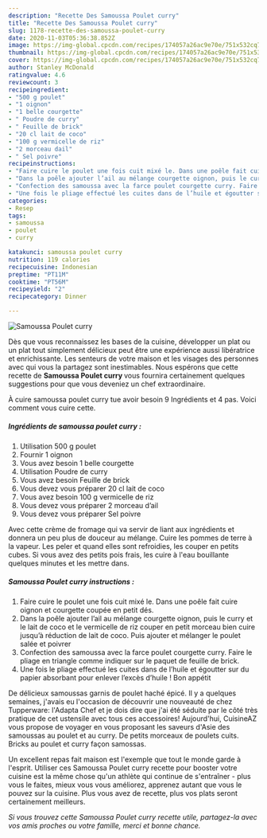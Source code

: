 ```yaml
---
description: "Recette Des Samoussa Poulet curry"
title: "Recette Des Samoussa Poulet curry"
slug: 1178-recette-des-samoussa-poulet-curry
date: 2020-11-03T05:36:38.852Z
image: https://img-global.cpcdn.com/recipes/174057a26ac9e70e/751x532cq70/samoussa-poulet-curry-photo-principale-de-la-recette.jpg
thumbnail: https://img-global.cpcdn.com/recipes/174057a26ac9e70e/751x532cq70/samoussa-poulet-curry-photo-principale-de-la-recette.jpg
cover: https://img-global.cpcdn.com/recipes/174057a26ac9e70e/751x532cq70/samoussa-poulet-curry-photo-principale-de-la-recette.jpg
author: Stanley McDonald
ratingvalue: 4.6
reviewcount: 3
recipeingredient:
- "500 g poulet"
- "1 oignon"
- "1 belle courgette"
- " Poudre de curry"
- " Feuille de brick"
- "20 cl lait de coco"
- "100 g vermicelle de riz"
- "2 morceau dail"
- " Sel poivre"
recipeinstructions:
- "Faire cuire le poulet une fois cuit mixé le. Dans une poêle fait cuire oignon et courgette coupée en petit dés."
- "Dans la poêle ajouter l’ail au mélange courgette oignon, puis le curry et le lait de coco et le vermicelle de riz couper en petit morceau bien cuire jusqu’à réduction de lait de coco. Puis ajouter et mélanger le poulet salée et poivrer"
- "Confection des samoussa avec la farce poulet courgette curry. Faire le pliage en triangle comme indiquer sur le paquet de feuille de brick."
- "Une fois le pliage effectué les cuites dans de l’huile et égoutter sur du papier absorbant pour enlever l’excès d’huile ! Bon appétit"
categories:
- Resep
tags:
- samoussa
- poulet
- curry

katakunci: samoussa poulet curry 
nutrition: 119 calories
recipecuisine: Indonesian
preptime: "PT11M"
cooktime: "PT56M"
recipeyield: "2"
recipecategory: Dinner

---
```



![Samoussa Poulet curry](https://img-global.cpcdn.com/recipes/174057a26ac9e70e/751x532cq70/samoussa-poulet-curry-photo-principale-de-la-recette.jpg)

Dès que vous reconnaissez les bases de la cuisine, développer un plat ou un plat tout simplement délicieux peut être une expérience aussi libératrice et enrichissante. Les senteurs de votre maison et les visages des personnes avec qui vous la partagez sont inestimables. Nous espérons que cette recette de <strong> Samoussa Poulet curry </strong> vous fournira certainement quelques suggestions pour que vous deveniez un chef extraordinaire.

<!--inarticleads1-->

À cuire samoussa poulet curry tue avoir besoin 9 Ingrédients et 4 pas. Voici comment vous cuire cette.

##### Ingrédients de samoussa poulet curry :

1. Utilisation 500 g poulet
1. Fournir 1 oignon
1. Vous avez besoin 1 belle courgette
1. Utilisation  Poudre de curry
1. Vous avez besoin  Feuille de brick
1. Vous devez vous préparer 20 cl lait de coco
1. Vous avez besoin 100 g vermicelle de riz
1. Vous devez vous préparer 2 morceau d’ail
1. Vous devez vous préparer  Sel poivre


Avec cette crème de fromage qui va servir de liant aux ingrédients et donnera un peu plus de douceur au mélange. Cuire les pommes de terre à la vapeur. Les peler et quand elles sont refroidies, les couper en petits cubes. Si vous avez des petits pois frais, les cuire à l&#39;eau bouillante quelques minutes et les mettre dans. 

<!--inarticleads2-->

##### Samoussa Poulet curry instructions :

1. Faire cuire le poulet une fois cuit mixé le. Dans une poêle fait cuire oignon et courgette coupée en petit dés.
1. Dans la poêle ajouter l’ail au mélange courgette oignon, puis le curry et le lait de coco et le vermicelle de riz couper en petit morceau bien cuire jusqu’à réduction de lait de coco. Puis ajouter et mélanger le poulet salée et poivrer
1. Confection des samoussa avec la farce poulet courgette curry. Faire le pliage en triangle comme indiquer sur le paquet de feuille de brick.
1. Une fois le pliage effectué les cuites dans de l’huile et égoutter sur du papier absorbant pour enlever l’excès d’huile ! Bon appétit


De délicieux samoussas garnis de poulet haché épicé. Il y a quelques semaines, j&#39;avais eu l&#39;occasion de découvrir une nouveauté de chez Tupperware: l&#39;Adapta Chef et je dois dire que j&#39;ai été séduite par le côté très pratique de cet ustensile avec tous ces accessoires! Aujourd&#39;hui, CuisineAZ vous propose de voyager en vous proposant les saveurs d&#39;Asie des samoussas au poulet et au curry. De petits morceaux de poulets cuits. Bricks au poulet et curry façon samossas. 

<!--inarticleads1-->

<p>
Un excellent repas fait maison est l'exemple que tout le monde garde à l'esprit. Utiliser ces Samoussa Poulet curry recette pour booster votre cuisine est la même chose qu'un athlète qui continue de s'entraîner - plus vous le faites, mieux vous vous améliorez, apprenez autant que vous le pouvez sur la cuisine. Plus vous avez de recette, plus vos plats seront certainement meilleurs.
</p>

<p>
<i>Si vous trouvez cette Samoussa Poulet curry recette utile, partagez-la avec vos amis proches ou votre famille, merci et bonne chance.</i>
</p>
